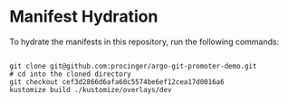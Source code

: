 
# Manifest Hydration

To hydrate the manifests in this repository, run the following commands:

```shell

git clone git@github.com:procinger/argo-git-promoter-demo.git
# cd into the cloned directory
git checkout cef3d2866d6afa60c5574be6ef12cea17d0016a6
kustomize build ./kustomize/overlays/dev
```